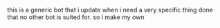 this is a generic bot that i update when i need a very specific thing done that no other bot is suited for. so i make my own
